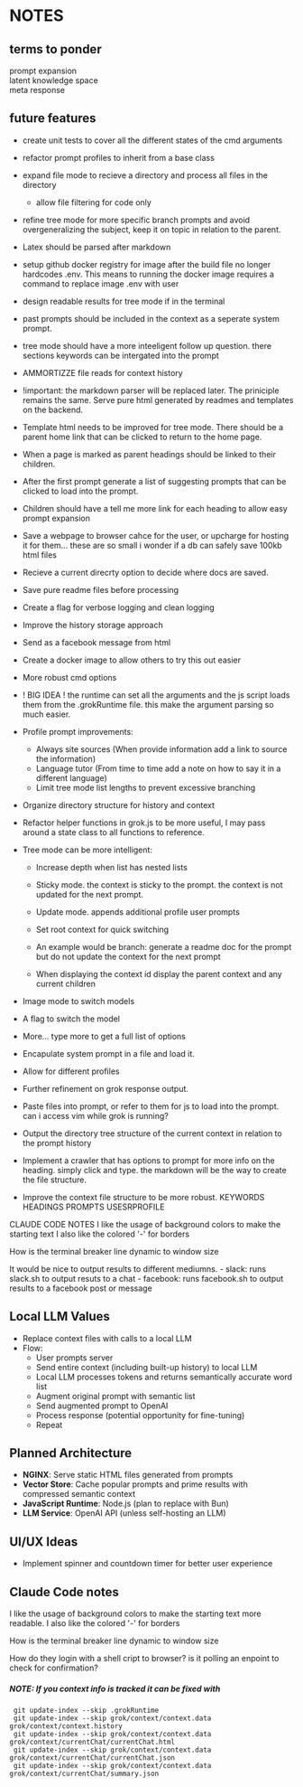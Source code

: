 # NOTES

## terms to ponder  
  prompt expansion  
  latent knowledge space  
  meta response

## future features

  - create unit tests to cover all the different states of the cmd arguments

  - refactor prompt profiles to inherit from a base class

  - expand file mode to recieve a directory and process all files in the directory  
      * allow file filtering for code only

  - refine tree mode for more specific branch prompts and avoid overgeneralizing the subject, keep it on topic in relation to the parent.

  - Latex should be parsed after markdown

  - setup github docker registry for image after the build file no longer hardcodes .env. This means to running the docker image requires a command to replace image .env with user
 
 - design readable results for tree mode if in the terminal

 - past prompts should be included in the context as a seperate system prompt.

- tree mode should have a more inteeligent follow up question. there sections keywords can be intergated into the prompt

- AMMORTIZZE file reads for context history
- !important: the markdown parser will be replaced later. The priniciple remains the same. Serve pure html generated by readmes and templates on the backend.
- Template html needs to be improved for tree mode. There should be a parent home link that can be clicked to return to the home page.
- When a page is marked as parent headings should be linked to their children.
- After the first prompt generate a list of suggesting prompts that can be clicked to load into the prompt.
- Children should have a tell me more link for each heading to allow easy prompt expansion
- Save a webpage to browser cahce for the user, or upcharge for hosting it for them... these are so small i wonder if a db can safely save 100kb html files  
- Recieve a current direcrty option to decide where docs are saved.
- Save pure readme files before processing
- Create a flag for verbose logging and clean logging
- Improve the history storage approach
- Send as a facebook message from html
- Create a docker image to allow others to try this out easier
- More robust cmd options
- ! BIG IDEA ! the runtime can set all the arguments and the js script loads them from the .grokRuntime file. this make the argument parsing so much easier.
- Profile prompt improvements:
  - Always site sources (When provide information add a link to source the information)
  - Language tutor (From time to time add a note on how to say it in a different language)
  - Limit tree mode list lengths to prevent excessive branching
- Organize directory structure for history and context
- Refactor helper functions in grok.js to be more useful, I may pass around a state class to all functions to reference.
- Tree mode can be more intelligent:
  - Increase depth when list has nested lists
  - Sticky mode. the context is sticky to the prompt. the context is not updated for the next prompt.
  - Update mode. appends additional profile user prompts

  - Set root context for quick switching
  - An example would be branch: generate a readme doc for the prompt but do not update the context for the next prompt
  - When displaying the context id display the parent context and any current children

- Image mode to switch models
- A flag to switch the model
- More... type more to get a full list of options
- Encapulate system prompt in a file and load it.
- Allow for different profiles
- Further refinement on grok response output.
- Paste files into prompt, or refer to them for js to load into the prompt. can i access vim while grok is running?
- Output the directory tree structure of the current context in relation to the prompt history

- Implement a crawler that has options to prompt for more info on the heading. simply click and type. the markdown will be the way to create the file structure.

- Improve the context file structure to be more robust. KEYWORDS HEADINGS PROMPTS USESRPROFILE 

CLAUDE CODE NOTES
I like the usage of background colors to make the starting text
I also like the colored '-' for borders

How is the terminal breaker line dynamic to window size

It would be nice to output results to different mediumns.
    - slack: runs slack.sh to output resuts to a chat
    - facebook: runs facebook.sh to output results to a facebook post or message

## Local LLM Values
- Replace context files with calls to a local LLM
- Flow:
  * User prompts server
  * Send entire context (including built-up history) to local LLM
  * Local LLM processes tokens and returns semantically accurate word list
  * Augment original prompt with semantic list
  * Send augmented prompt to OpenAI
  * Process response (potential opportunity for fine-tuning)
  * Repeat

## Planned Architecture
- **NGINX**: Serve static HTML files generated from prompts
- **Vector Store**: Cache popular prompts and prime results with compressed semantic context
- **JavaScript Runtime**: Node.js (plan to replace with Bun)
- **LLM Service**: OpenAI API (unless self-hosting an LLM)

## UI/UX Ideas
- Implement spinner and countdown timer for better user experience

## Claude Code notes
I like the usage of background colors to make the starting text more readable.
I also like the colored '-' for borders

How is the terminal breaker line dynamic to window size

How do they login with a shell cript to browser? is it polling an enpoint to check for confirmation?


    
##### NOTE: If you context info is tracked it can be fixed with 
```
 git update-index --skip .grokRuntime
 git update-index --skip grok/context/context.data grok/context/context.history
 git update-index --skip grok/context/context.data grok/context/currentChat/currentChat.html
 git update-index --skip grok/context/context.data grok/context/currentChat/currentChat.json
 git update-index --skip grok/context/context.data grok/context/currentChat/summary.json
 ```
